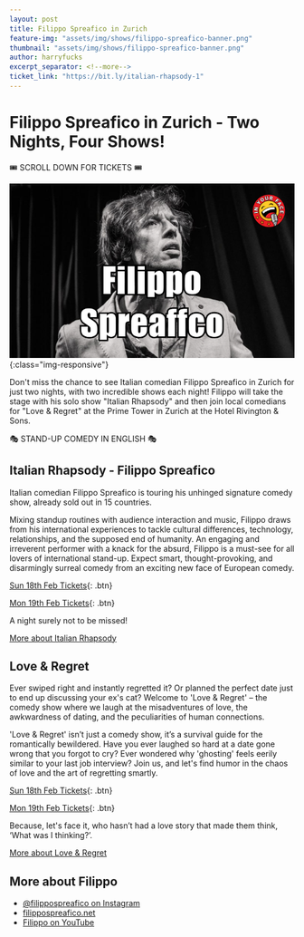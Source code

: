 ```yaml
---
layout: post
title: Filippo Spreafico in Zurich
feature-img: "assets/img/shows/filippo-spreafico-banner.png"
thumbnail: "assets/img/shows/filippo-spreafico-banner.png"
author: harryfucks
excerpt_separator: <!--more-->
ticket_link: "https://bit.ly/italian-rhapsody-1"
---
```


# Filippo Spreafico in Zurich - Two Nights, Four Shows!

🎟 SCROLL DOWN FOR TICKETS 🎟

![IN YOUR FACE Presents](/assets/img/shows/filippo-spreafico-banner.png){:class="img-responsive"}

Don't miss the chance to see Italian comedian Filippo Spreafico in Zurich for just two nights, with two incredible shows each night! Filippo will take the stage with his solo show "Italian Rhapsody" and then join local comedians for "Love & Regret" at the Prime Tower in Zurich at the Hotel Rivington & Sons.

🎭 STAND-UP COMEDY IN ENGLISH 🎭

## Italian Rhapsody - Filippo Spreafico

Italian comedian Filippo Spreafico is touring his unhinged signature comedy show, already sold out in 15 countries.

Mixing standup routines with audience interaction and music, Filippo draws from his international experiences to tackle cultural differences, technology, relationships, and the supposed end of humanity. An engaging and irreverent performer with a knack for the absurd, Filippo is a must-see for all lovers of international stand-up. Expect smart, thought-provoking, and disarmingly surreal comedy from an exciting new face of European comedy.

[Sun 18th Feb Tickets](https://bit.ly/italian-rhapsody-1){: .btn}

[Mon 19th Feb Tickets](https://bit.ly/italian-rhapsody-2){: .btn}

A night surely not to be missed!

[More about Italian Rhapsody](/2024/02/18/italian-rhapsody-filippo-spreafico.html)

## Love & Regret

Ever swiped right and instantly regretted it? Or planned the perfect date just to end up discussing your ex's cat? Welcome to 'Love & Regret' – the comedy show where we laugh at the misadventures of love, the awkwardness of dating, and the peculiarities of human connections.

'Love & Regret' isn’t just a comedy show, it’s a survival guide for the romantically bewildered. Have you ever laughed so hard at a date gone wrong that you forgot to cry? Ever wondered why 'ghosting' feels eerily similar to your last job interview? Join us, and let's find humor in the chaos of love and the art of regretting smartly.

[Sun 18th Feb Tickets](https://bit.ly/iyflng1){: .btn}

[Mon 19th Feb Tickets](https://bit.ly/iyflng2){: .btn}

Because, let's face it, who hasn’t had a love story that made them think, ‘What was I thinking?’.

[More about Love & Regret](/2024/02/18/love-and-regret.html)

## More about Filippo

- [@filippospreafico on Instagram](https://www.instagram.com/filippospreafico/)
- [filippospreafico.net](https://filippospreafico.net/)
- [Filippo on YouTube](https://www.youtube.com/@filippospreafico779)

